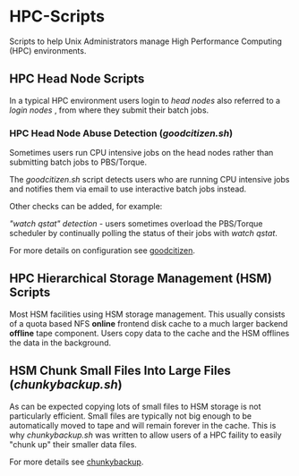HPC-Scripts
===========

Scripts to help Unix Administrators manage High Performance Computing (HPC) environments.


## HPC Head Node Scripts

In a typical HPC environment users login to _head nodes_ also referred to a
_login nodes_ , from where they submit their batch jobs.


### HPC Head Node Abuse Detection (_goodcitizen.sh_)

Sometimes users run CPU intensive jobs on the head nodes rather than submitting
batch jobs to PBS/Torque.  

The _goodcitizen.sh_ script detects users who are running CPU intensive jobs 
and notifies them via email to use interactive batch jobs instead.

Other checks can be added, for example:

_"watch qstat" detection_  - users sometimes overload the PBS/Torque scheduler 
by continually polling the status of their jobs with _watch qstat_.

For more details on configuration see [goodcitizen](goodcitizen.md).

## HPC Hierarchical Storage Management (HSM) Scripts

Most HSM facilities using HSM storage management. This usually consists of
a quota based NFS **online** frontend disk cache to a much larger backend
**offline** tape component.  Users copy data to the cache and the HSM offlines
the data in the background. 

## HSM Chunk Small Files Into Large Files (_chunkybackup.sh_)

As can be expected copying lots of small files to HSM storage is not 
particularly efficient. Small files are typically not big enough to be
automatically moved to tape and will remain forever in the cache. This is
why _chunkybackup.sh_ was written to allow users of a HPC faility to 
easily "chunk up" their smaller data files.

For more details see [chunkybackup](chunkybackup.md).

